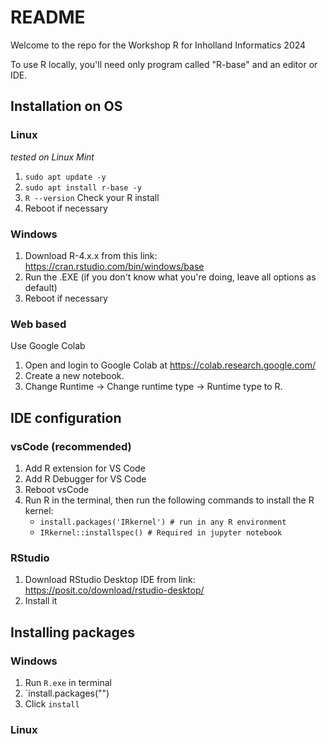 # README
Welcome to the repo for the Workshop R for Inholland Informatics 2024

To use R locally, you'll need only program called "R-base" and an editor or IDE.

## Installation on OS
### Linux
*tested on Linux Mint*
1. `sudo apt update -y`
2. `sudo apt install r-base -y`
3. `R --version` Check your R install
4. Reboot if necessary

### Windows
1. Download R-4.x.x from this link: https://cran.rstudio.com/bin/windows/base
2. Run the .EXE (if you don't know what you're doing, leave all options as default)
3. Reboot if necessary

### Web based
Use Google Colab
1. Open and login to Google Colab at https://colab.research.google.com/ 
2. Create a new notebook.
3. Change Runtime -> Change runtime type -> Runtime type to R.

## IDE configuration

### vsCode (recommended)
1. Add R extension for VS Code
2. Add R Debugger for VS Code
3. Reboot vsCode
4. Run R in the terminal, then run the following commands to install the R kernel:
   * `install.packages('IRkernel') # run in any R environment`
   * `IRkernel::installspec() # Required in jupyter notebook`
    

### RStudio
1. Download RStudio Desktop IDE from link: https://posit.co/download/rstudio-desktop/
2. Install it

## Installing packages
### Windows

1. Run `R.exe` in terminal
2. `install.packages("<packagename>")
3. Click `install`

### Linux
